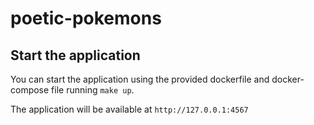 # poetic-pokemons

## Start the application
You can start the application using the provided dockerfile and docker-compose file running ```make up```.

The application will be available at ```http://127.0.0.1:4567```